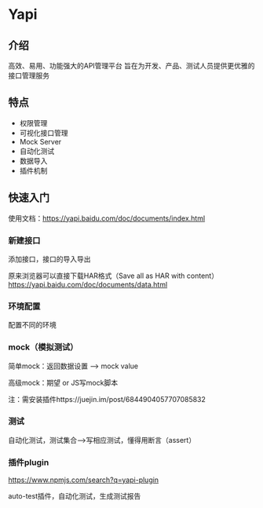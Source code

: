 # Yapi

## 介绍

高效、易用、功能强大的API管理平台
旨在为开发、产品、测试人员提供更优雅的接口管理服务



## 特点

- 权限管理
- 可视化接口管理
- Mock Server
- 自动化测试
- 数据导入
- 插件机制





## 快速入门

使用文档：https://yapi.baidu.com/doc/documents/index.html



### 新建接口

添加接口，接口的导入导出

原来浏览器可以直接下载HAR格式（Save all as HAR with content）https://yapi.baidu.com/doc/documents/data.html



### 环境配置

配置不同的环境



### mock（模拟测试）

简单mock：返回数据设置 ——> mock value

高级mock：期望 or JS写mock脚本

注：需安装插件https://juejin.im/post/6844904057707085832



### 测试

自动化测试，测试集合——>写相应测试，懂得用断言（assert）



### 插件plugin

https://www.npmjs.com/search?q=yapi-plugin

auto-test插件，自动化测试，生成测试报告